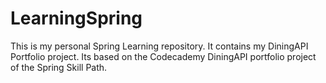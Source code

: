 # LearningSpring
This is my personal Spring Learning repository. It contains my DiningAPI Portfolio project.
Its based on the Codecademy DiningAPI portfolio project of the Spring Skill Path. 
